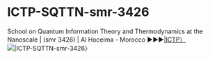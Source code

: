 # ICTP-SQTTN-smr-3426
School on Quantum Information Theory and Thermodynamics at the Nanoscale | (smr 3426) | Al Hoceima - Morocco ▶▶▶[|ICTP〉](http://indico.ictp.it/event/9023/)
![|ICTP-SQTTN-smr-3426〉](https://raw.githubusercontent.com/etriZiko/ICTP-SQTTN-smr-3426/master/SQITTN.png) 

